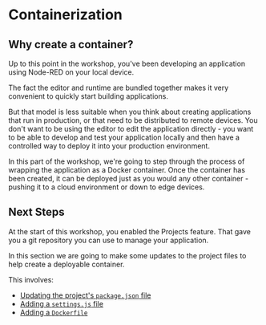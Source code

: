 # Containerization

## Why create a container?

Up to this point in the workshop, you've been developing an application using
Node-RED on your local device.

The fact the editor and runtime are bundled together makes it very convenient
to quickly start building applications.

But that model is less suitable when you think about creating applications that
run in production, or that need to be distributed to remote devices. You don't
want to be using the editor to edit the application directly - you want to be
able to develop and test your application locally and then have a controlled
way to deploy it into your production environment.

In this part of the workshop, we're going to step through the process of
wrapping the application as a Docker container. Once the container has been
created, it can be deployed just as you would any other container - pushing it
to a cloud environment or down to edge devices.

## Next Steps

At the start of this workshop, you enabled the Projects feature. That gave
you a git repository you can use to manage your application.

In this section we are going to make some updates to the project files to help
create a deployable container.

This involves:

 - [Updating the project's `package.json` file](package.md)
 - [Adding a `settings.js` file](settings.md)
 - [Adding a `Dockerfile`](dockerfile.md)







